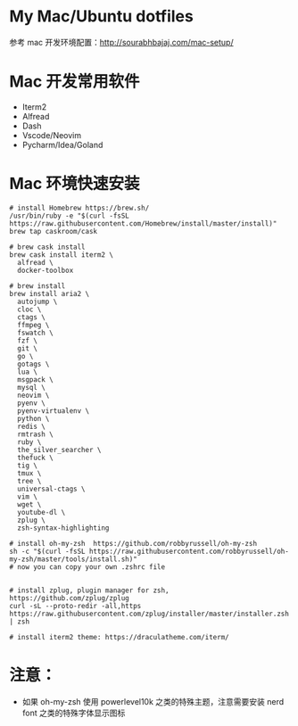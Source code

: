# My Mac/Ubuntu dotfiles

参考 mac 开发环境配置：http://sourabhbajaj.com/mac-setup/

# Mac 开发常用软件

- Iterm2
- Alfread
- Dash
- Vscode/Neovim
- Pycharm/Idea/Goland

# Mac 环境快速安装

```
# install Homebrew https://brew.sh/
/usr/bin/ruby -e "$(curl -fsSL https://raw.githubusercontent.com/Homebrew/install/master/install)"
brew tap caskroom/cask

# brew cask install
brew cask install iterm2 \
  alfread \
  docker-toolbox

# brew install
brew install aria2 \
  autojump \
  cloc \
  ctags \
  ffmpeg \
  fswatch \
  fzf \
  git \
  go \
  gotags \
  lua \
  msgpack \
  mysql \
  neovim \
  pyenv \
  pyenv-virtualenv \
  python \
  redis \
  rmtrash \
  ruby \
  the_silver_searcher \
  thefuck \
  tig \
  tmux \
  tree \
  universal-ctags \
  vim \
  wget \
  youtube-dl \
  zplug \
  zsh-syntax-highlighting

# install oh-my-zsh  https://github.com/robbyrussell/oh-my-zsh
sh -c "$(curl -fsSL https://raw.githubusercontent.com/robbyrussell/oh-my-zsh/master/tools/install.sh)"
# now you can copy your own .zshrc file


# install zplug, plugin manager for zsh, https://github.com/zplug/zplug
curl -sL --proto-redir -all,https https://raw.githubusercontent.com/zplug/installer/master/installer.zsh | zsh

# install iterm2 theme: https://draculatheme.com/iterm/
```

# 注意：

- 如果 oh-my-zsh 使用 powerlevel10k 之类的特殊主题，注意需要安装 nerd font 之类的特殊字体显示图标

